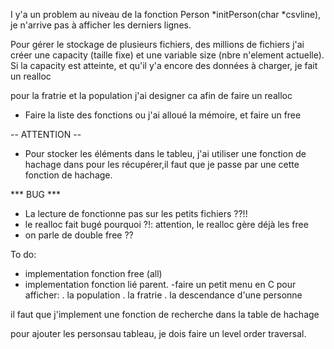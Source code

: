 I y'a un problem au niveau de la fonction Person *initPerson(char *csvline), je n'arrive pas à afficher les derniers lignes.



Pour gérer le stockage de plusieurs fichiers, des millions de fichiers j'ai créer une capacity (taille fixe) et une variable size (nbre n'element actuelle).
Si la capacity est atteinte, et qu'il y'a encore des données à charger, je fait un realloc

pour la fratrie et la population j'ai designer ca afin de faire un realloc
- Faire la liste des fonctions ou j'ai alloué la mémoire, et faire un free

-- ATTENTION --
- Pour stocker les éléments dans le tableu, j'ai utiliser une fonction de hachage dans pour les récupérer,il faut que je passe par une cette fonction de hachage.

*** BUG ***
- La lecture de fonctionne pas sur les petits fichiers ??!!
- le realloc fait bugé pourquoi ?!: attention, le realloc gère déjà les free
- on parle de double free ??

To do:

- implementation fonction free (all)
- implementation fonction lié parent.
-faire un petit menu en C pour afficher:
. la population
. la fratrie
. la descendance d'une personne

il faut que j'implement une fonction de recherche dans la table de hachage

pour ajouter les personsau tableau, je dois faire un level order traversal.
